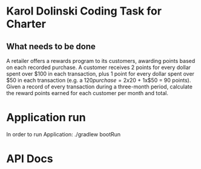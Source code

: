 # Karol Dolinski Coding Task for Charter

## What needs to be done

A retailer offers a rewards program to its customers, awarding points based on each recorded purchase.
A customer receives 2 points for every dollar spent over $100 in each transaction, plus 1 point for every dollar
spent over $50 in each transaction (e.g. a $120 purchase = 2x$20 + 1x$50 = 90 points).
Given a record of every transaction during a three-month period, calculate the reward points earned for each
customer per month and total.

# Application run

In order to run Application:
./gradlew bootRun

# API Docs
